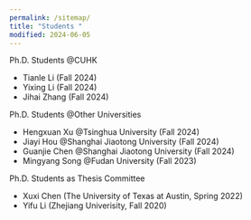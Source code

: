 ```yaml
---
permalink: /sitemap/
title: "Students "
modified: 2024-06-05
---
```


Ph.D. Students @CUHK
* Tianle Li (Fall 2024)
* Yixing Li (Fall 2024)
* Jihai Zhang (Fall 2024)

Ph.D. Students @Other Universities
* Hengxuan Xu @Tsinghua University (Fall 2024)
* Jiayi Hou @Shanghai Jiaotong University (Fall 2024)
* Guanjie Chen @Shanghai Jiaotong University (Fall 2024)
* Mingyang Song @Fudan University (Fall 2023)

Ph.D. Students as Thesis Committee
* Xuxi Chen (The University of Texas at Austin, Spring 2022)
* Yifu Li (Zhejiang Univerisity, Fall 2020)
